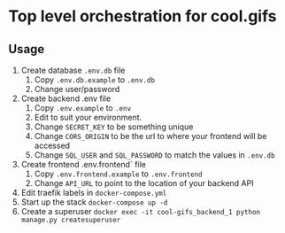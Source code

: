 # Top level orchestration for cool.gifs

## Usage
1. Create database `.env.db` file
     1. Copy `.env.db.example` to `.env.db`
     1. Change user/password 
1. Create backend .env file
     1. Copy `.env.example` to `.env`
     1. Edit to suit your environment.
     1. Change `SECRET_KEY` to be something unique
     1. Change `CORS_ORIGIN` to be the url to where your frontend will be accessed
     1. Change `SQL_USER` and `SQL_PASSWORD` to match the values in `.env.db`
1. Create frontend .env.frontend` file
     1. Copy `.env.frontend.example` to `.env.frontend`
     1. Change `API_URL` to point to the location of your backend API
1. Edit traefik labels in `docker-compose.yml`
1. Start up the stack `docker-compose up -d`
1. Create a superuser
  `docker exec -it cool-gifs_backend_1 python manage.py createsuperuser`
